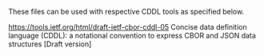 These files can be used with respective CDDL tools as specified below.

https://tools.ietf.org/html/draft-ietf-cbor-cddl-05
Concise data definition language (CDDL): a notational convention to express CBOR and JSON data structures [Draft version]



